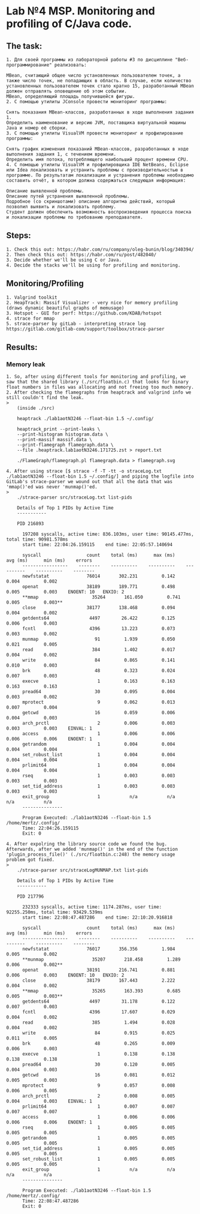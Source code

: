 # Lab №4 MSP. Monitoring and profiling of C/Java code.

## The task:
>
    1. Для своей программы из лабораторной работы #3 по дисциплине "Веб-программирование" реализовать:

    MBean, считающий общее число установленных пользователем точек, а также число точек, не попадающих в область. В случае, если количество установленных пользователем точек стало кратно 15, разработанный MBean должен отправлять оповещение об этом событии.
    MBean, определяющий площадь получившейся фигуры.
    2. С помощью утилиты JConsole провести мониторинг программы:

    Снять показания MBean-классов, разработанных в ходе выполнения задания 1.
    Определить наименование и версию JVM, поставщика виртуальной машины Java и номер её сборки.
    3. С помощью утилиты VisualVM провести мониторинг и профилирование программы:

    Снять график изменения показаний MBean-классов, разработанных в ходе выполнения задания 1, с течением времени.
    Определить имя потока, потребляющего наибольший процент времени CPU.
    4. С помощью утилиты VisualVM и профилировщика IDE NetBeans, Eclipse или Idea локализовать и устранить проблемы с производительностью в программе. По результатам локализации и устранения проблемы необходимо составить отчёт, в котором должна содержаться следующая информация:

    Описание выявленной проблемы.
    Описание путей устранения выявленной проблемы.
    Подробное (со скриншотами) описание алгоритма действий, который позволил выявить и локализовать проблему.
    Студент должен обеспечить возможность воспроизведения процесса поиска и локализации проблемы по требованию преподавателя.

## Steps:
>
    1. Check this out: https://habr.com/ru/company/oleg-bunin/blog/340394/
    2. Then check this out: https://habr.com/ru/post/482040/
    3. Decide whether we'll be using C or Java.
    4. Decide the stacks we'll be using for profiling and monitoring.

## Monitoring/Profiling 
>
    1. Valgrind toolkit
    2. HeapTrack: Massif Visualizer - very nice for memory profiling (draws dynamic beautiful graphs of memusage)
    3. Hotspot - GUI for perf: https://github.com/KDAB/hotspot 
    4. strace for mmap
    5. strace-parser by gitLab - interpreting strace log https://gitlab.com/gitlab-com/support/toolbox/strace-parser


## Results:

### Memory leak
    1. So, after using different tools for monitoring and profiling, we saw that the shared library (./src/floatbin.c) that looks for binary float numbers in files was allocating and not freeing too much memory.
    2. After checking the flamegraphs from heaptrack and valgrind info we still couldn't find the leak.
    >
        (inside ./src)

        heaptrack ./lab1aotN3246 --float-bin 1.5 ~/.config/

        heaptrack_print --print-leaks \
        --print-histogram histogram.data \
        --print-massif massif.data \
        --print-flamegraph flamegraph.data \
        --file .heaptrack.lab1aotN3246.171725.zst > report.txt

        ./FlameGraph/flamegraph.pl flamegraph.data > flamegraph.svg

    4. After using strace [$ strace -f -T -tt -o straceLog.txt ./lab1aotN3246 --float-bin 1.5 ~/.config/] and piping the logfile into GitLab's strace-parser we wound out that all the data that was 'mmap()'ed was never 'munmap()'ed.
    >
        ./strace-parser src/straceLog.txt list-pids

        Details of Top 1 PIDs by Active Time
        -----------

        PID 216893

          197208 syscalls, active time: 836.103ms, user time: 90145.477ms, total time: 90981.578ms
          start time: 22:04:26.159115    end time: 22:05:57.140694

          syscall                 count    total (ms)      max (ms)      avg (ms)      min (ms)    errors
          -----------------    --------    ----------    ----------    ----------    ----------    --------
          newfstatat              76014       302.231         0.142         0.004         0.002
          openat                  38189       189.771         0.498         0.005         0.003    ENOENT: 10   ENXIO: 2
          **mmap                    35264       161.050         0.741         0.005         0.003**
          close                   38177       138.468         0.094         0.004         0.002
          getdents64               4497        26.422         0.125         0.006         0.003
          fcntl                    4396        13.223         0.073         0.003         0.002
          munmap                     91         1.939         0.050         0.021         0.005
          read                      384         1.402         0.017         0.004         0.002
          write                      84         0.865         0.141         0.010         0.003
          brk                        48         0.323         0.024         0.007         0.003
          execve                      1         0.163         0.163         0.163         0.163
          pread64                    30         0.095         0.004         0.003         0.002
          mprotect                    9         0.062         0.013         0.007         0.004
          getcwd                     16         0.059         0.006         0.004         0.003
          arch_prctl                  2         0.006         0.003         0.003         0.003    EINVAL: 1
          access                      1         0.006         0.006         0.006         0.006    ENOENT: 1
          getrandom                   1         0.004         0.004         0.004         0.004
          set_robust_list             1         0.004         0.004         0.004         0.004
          prlimit64                   1         0.004         0.004         0.004         0.004
          rseq                        1         0.003         0.003         0.003         0.003
          set_tid_address             1         0.003         0.003         0.003         0.003
          exit_group                  1           n/a           n/a           n/a           n/a
          ---------------

          Program Executed: ./lab1aotN3246 --float-bin 1.5 /home/mertz/.config/
          Time: 22:04:26.159115
          Exit: 0

    4. After expolring the library source code we found the bug. Afterwards, after we added 'munmap()' in the end of the function 'plugin_process_file()' (./src/floatbin.c:248) the memory usage problem got fixed.
    >
        ./strace-parser src/straceLogMUNMAP.txt list-pids

        Details of Top 1 PIDs by Active Time
        -----------

        PID 217796

          232333 syscalls, active time: 1174.287ms, user time: 92255.250ms, total time: 93429.539ms
          start time: 22:08:47.487286    end time: 22:10:20.916818

          syscall                 count    total (ms)      max (ms)      avg (ms)      min (ms)    errors
          -----------------    --------    ----------    ----------    ----------    ----------    --------
          newfstatat              76017       356.356         1.984         0.005         0.002
          **munmap                  35207       218.458         1.289         0.006         0.002**
          openat                  38191       216.741         0.881         0.006         0.003    ENOENT: 10   ENXIO: 2
          close                   38179       167.443         2.222         0.004         0.002
          **mmap                    35265       163.393         0.685         0.005         0.003**
          getdents64               4497        31.178         0.122         0.007         0.003
          fcntl                    4396        17.607         0.029         0.004         0.002
          read                      385         1.494         0.028         0.004         0.002
          write                      84         0.915         0.025         0.011         0.005
          brk                        48         0.265         0.009         0.006         0.003
          execve                      1         0.138         0.138         0.138         0.138
          pread64                    30         0.120         0.005         0.004         0.003
          getcwd                     16         0.081         0.012         0.005         0.003
          mprotect                    9         0.057         0.008         0.006         0.005
          arch_prctl                  2         0.008         0.005         0.004         0.003    EINVAL: 1
          prlimit64                   1         0.007         0.007         0.007         0.007
          access                      1         0.006         0.006         0.006         0.006    ENOENT: 1
          rseq                        1         0.005         0.005         0.005         0.005
          getrandom                   1         0.005         0.005         0.005         0.005
          set_tid_address             1         0.005         0.005         0.005         0.005
          set_robust_list             1         0.005         0.005         0.005         0.005
          exit_group                  1           n/a           n/a           n/a           n/a
          ---------------

          Program Executed: ./lab1aotN3246 --float-bin 1.5 /home/mertz/.config/
          Time: 22:08:47.487286
          Exit: 0
